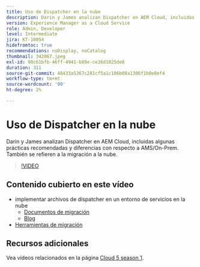 ```yaml
---
title: Uso de Dispatcher en la nube
description: Darin y James analizan Dispatcher en AEM Cloud, incluidas algunas prácticas recomendadas y diferencias con respecto a AMS/On-Prem. También se refieren a la migración a la nube.
version: Experience Manager as a Cloud Service
role: Admin, Developer
level: Intermediate
jira: KT-10054
hidefromtoc: true
recommendations: noDisplay, noCatalog
thumbnail: 342067.jpeg
exl-id: 90c61bfb-46ff-4941-b89e-ce38d1025de8
duration: 311
source-git-commit: 48433a5367c281cf5a1c106b08a1306f1b0e8ef4
workflow-type: tm+mt
source-wordcount: '99'
ht-degree: 2%

---
```



# Uso de Dispatcher en la nube

Darin y James analizan Dispatcher en AEM Cloud, incluidas algunas prácticas recomendadas y diferencias con respecto a AMS/On-Prem. También se refieren a la migración a la nube.

>[!VIDEO](https://video.tv.adobe.com/v/342067?quality=12&learn=on)

## Contenido cubierto en este vídeo

+ implementar archivos de dispatcher en un entorno de servicios en la nube
   + [Documentos de migración](https://experienceleague.adobe.com/docs/experience-manager-cloud-manager/using/getting-started/dispatcher-configurations.html)
   + [Blog](https://medium.com/adobetech/migrating-a-dispatcher-configuration-from-managed-services-to-aem-as-a-cloud-service-fa8a80d242ee)
+ [Herramientas de migración](https://github.com/adobe/aio-cli-plugin-aem-cloud-service-migration)

## Recursos adicionales

Vea vídeos relacionados en la página [Cloud 5 season 1](cloud5-season-1.md).
